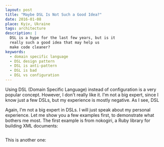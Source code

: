 ```yaml
---
layout: post
title: "Maybe DSL Is Not Such a Good Idea?"
date: 2016-01-08
place: Kyiv, Ukraine
tags: architecture
description: |
  DSL is a hype for the last few years, but is it
  really such a good idea that may help us
  make code cleaner?
keywords:
  - domain specific language
  - DSL design pattern
  - DSL is anti-pattern
  - DSL is bad
  - DSL vs configuration
---
```


Using DSL (Domain Specific Language) instead of configuration
is a very popular concept. However, I don't really like it.
I'm not a big expert, since I know just a few DSLs,
but my experience is mostly negative. As I see, DSL

<!--more-->

Again, I'm not a big expert in DSLs. I will just speak about my
personal experience. Let me show you a few examples first, to
demonstrate what bothers me most. The first example is
from nokogiri, a Ruby library for building XML documents:

```ruby
```

This is another one:
